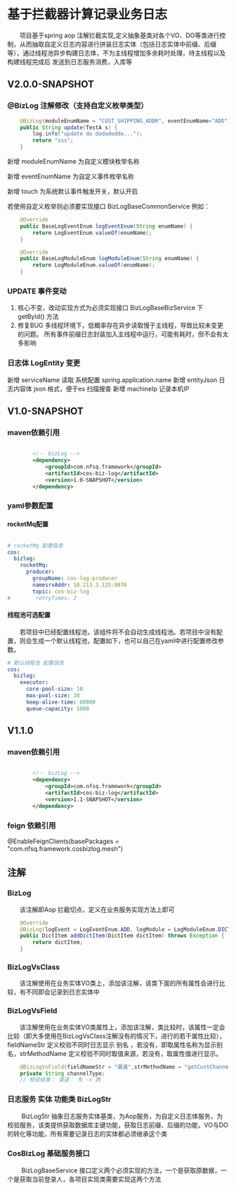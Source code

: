 # 基于拦截器计算记录业务日志

&emsp;&emsp;项目基于spring aop 注解拦截实现,定义抽象基类对各个VO、DO等类进行控制，从而抽取自定义日志内容进行拼装日志实体（包括日志实体中前缀、后缀等），通过线程池异步构建日志体，不为主线程增加多余耗时处理，待主线程以及构建线程完成后
发送到日志服务消费，入库等


## V2.0.0-SNAPSHOT
### @BizLog 注解修改（支持自定义枚举类型）
```java
    @BizLog(moduleEnumName = "CUST_SHIPPING_ADDR", eventEnumName="ADD")
    public String update(TestA s) {
        log.info("update do dodododdo...");
        return "sss";
    }

```
新增 moduleEnumName 为自定义模块枚举名称

新增 eventEnumName 为自定义事件枚举名称

新增 touch 为系统默认事件触发开关，默认开启

若使用自定义枚举则必须要实现接口 BizLogBaseCommonService 
例如：
```java
    @Override
    public BaseLogEventEnum logEventEnum(String enumName) {
        return LogEventEnum.valueOf(enumName);
    }

    @Override
    public BaseLogModuleEnum logModuleEnum(String enumName) {
        return LogModuleEnum.valueOf(enumName);
    }
```

### UPDATE 事件变动
1. 核心不变，改动实现方式为必须实现接口 BizLogBaseBizService 下
getById() 方法
2. 修复BUG 多线程环境下，低概率存在异步读取慢于主线程，导致比较未变更的问题。
所有事件前缀日志封装加入主线程中运行，可能有耗时，但不会有太多影响

### 日志体 LogEntity 变更
新增 serviceName 读取 系统配置 spring.application.name
新增 entityJson 日志内容体 json 格式，便于es 扫描搜查
新增 machineIp 记录本机IP







## V1.0-SNAPSHOT

### maven依赖引用
```xml

        <!-- bizLog -->
        <dependency>
            <groupId>com.nfsq.framework</groupId>
            <artifactId>cos-biz-log</artifactId>
            <version>1.0-SNAPSHOT</version>
        </dependency>

```

### yaml参数配置
#### rocketMq配置
```yaml

# rocketMq 配置信息
cos:
  bizlog:
    rocketMq:
      producer:
        groupName: cos-log-producer
        namesrvAddr: 10.213.3.125:9876
        topic: cos-biz-log
#        retryTimes: 2

```

#### 线程池可选配置
&emsp;&emsp;若项目中已经配置线程池，该组件将不会自动生成线程池。若项目中没有配置，则会生成一个默认线程池，配置如下，也可以自己在yaml中进行配置修改参数。
```yaml
# 默认线程池 配置信息
cos:
  bizlog:
    executor:
      core-pool-size: 10
      max-pool-size: 30
      keep-alive-time: 60000
      queue-capacity: 1000
```

## V1.1.0

### maven依赖引用
```xml

        <!-- bizLog -->
        <dependency>
            <groupId>com.nfsq.framework</groupId>
            <artifactId>cos-biz-log</artifactId>
            <version>1.1-SNAPSHOT</version>
        </dependency>

```

### feign 依赖引用

@EnableFeignClients(basePackages = "com.nfsq.framework.cosbizlog.mesh")


## 注解
### BizLog
&emsp;&emsp;该注解即Aop 拦截切点，定义在业务服务实现方法上即可
```java
    @Override
    @BizLog(logEvent = LogEventEnum.ADD, logModule = LogModuleEnum.DICT)
    public DictItem addDictItem(DictItem dictItem) throws Exception {
        return dictItem;
    }
```
### BizLogVsClass
&emsp;&emsp;该注解使用在业务实体VO类上，添加该注解，该类下面的所有属性会进行比较，有不同即会记录到日志实体中

### BizLogVsField
&emsp;&emsp;该注解使用在业务实体VO类属性上，添加该注解，类比较时，该属性一定会比较（即大多使用在BizLogVsClass注解没有的情况下，进行的若干属性比较），fieldNameStr 定义校验不同时日志显示 别名 ，若没有，即取属性名称为显示别名，strMethodName 定义校验不同时取值来源，若没有，取属性值进行显示。

```java
    @BizLogVsField(fieldNameStr = "渠道",strMethodName = "getCustChannelName")
    private String channelType;
    // 校验结果： 渠道： 东 -> 西
```

### 日志服务 实体 功能类 BizLogStr
&emsp;&emsp; BizLogStr 抽象日志服务实体基类，为Aop服务，为自定义日志体服务，为校验服务，该类提供获取数据库主键功能，获取日志前缀、后缀的功能，VO与DO的转化等功能，所有需要记录日志的实体都必须继承这个类

### CosBizLog 基础服务接口 
&emsp;&emsp; BizLogBaseService 接口定义两个必须实现的方法，一个是获取原数据，一个是获取当前登录人，各项目实现类需要实现这两个方法




